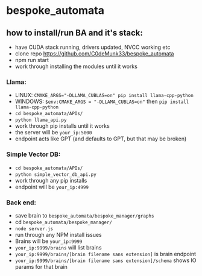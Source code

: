 # bespoke_automata

## how to install/run BA and it's stack:
* have CUDA stack running, drivers updated, NVCC working etc
* clone repo https://github.com/C0deMunk33/bespoke_automata
* npm run start
* work through installing the modules until it works

### Llama:
* LINUX: `CMAKE_ARGS="-DLLAMA_CUBLAS=on" pip install llama-cpp-python`
* WINDOWS: `$env:CMAKE_ARGS = "-DLLAMA_CUBLAS=on"` then `pip install llama-cpp-python`
* `cd bespoke_automata/APIs/`
* `python llama_api.py`
* work through pip installs until it works
* the server will be `your_ip:5000`
* endpoint acts like GPT (and defaults to GPT, but that may be broken)

### Simple Vector DB:
* `cd bespoke_automata/APIs/`
* `python simple_vector_db_api.py`
* work through any pip installs
* endpoint will be `your_ip:4999`

### Back end:
* save brain to `bespoke_automata/bespoke_manager/graphs`
* cd `bespoke_automata/bespoke_manager/`
* `node server.js`
* run through any NPM install issues
* Brains will be `your_ip:9999`
* `your_ip:9999/brains` will list brains
* `your_ip:9999/brains/[brain filename sans extension]` is brain endpoint
* `your_ip:9999/brains/[brain filename sans extension]/schema` shows IO params for that brain
